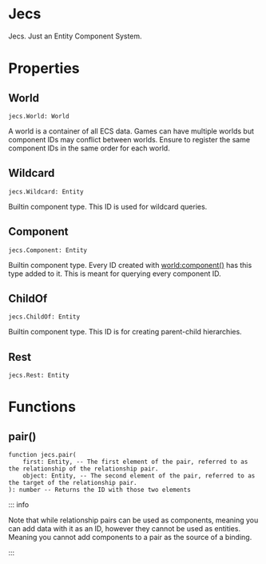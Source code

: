 # Jecs

Jecs. Just an Entity Component System.

# Properties

## World
```luau
jecs.World: World
```
A world is a container of all ECS data. Games can have multiple worlds but component IDs may conflict between worlds. Ensure to register the same component IDs in the same order for each world.

## Wildcard
```luau
jecs.Wildcard: Entity
```
Builtin component type. This ID is used for wildcard queries.

## Component
```luau
jecs.Component: Entity
```
Builtin component type. Every ID created with [world:component()](world.md#component()) has this type added to it. This is meant for querying every component ID.

## ChildOf
```luau
jecs.ChildOf: Entity
```
Builtin component type. This ID is for creating parent-child hierarchies.

## Rest
```luau
jecs.Rest: Entity
```

# Functions

## pair()
```luau
function jecs.pair(
    first: Entity, -- The first element of the pair, referred to as the relationship of the relationship pair.
    object: Entity, -- The second element of the pair, referred to as the target of the relationship pair.
): number -- Returns the ID with those two elements

```
::: info

Note that while relationship pairs can be used as components, meaning you can add data with it as an ID, however they cannot be used as entities. Meaning you cannot add components to a pair as the source of a binding.

:::
